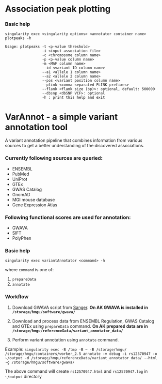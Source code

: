 # Association peak plotting

### Basic help

```
singularity exec <singularity options> <annotator container name> plotpeaks -h
```

```
Usage: plotpeaks -t <p-value threshold>
                 -i <input association file>
                 -c <chromosome column name>
                 -p <p-value column name>
                 -m <MAF column name>
                 --id <variant ID column name>
                 --a1 <allele 1 column name>
                 --a2 <allele 2 column name>
                 --pos <variant position column name>
                 --plink <comma separated PLINK prefixes>
                 --flank <flank size (bp)>: optional, default: 500000
                 --dbsnp <dbSNP VCF>: optional
                 -h : print this help and exit
```

# VarAnnot - a simple variant annotation tool

A variant annotation pipeline that combines information from various sources to get a better understanding of the discovered associations.


### Currently following sources are queried:

* ENSEMBL
* PubMed
* UniProt
* GTEx
* GWAS Catalog
* GnomAD
* MGI mouse database
* Gene Expression Atlas

### Following functional scores are used for annotation:

* GWAVA
* SIFT
* PolyPhen

### Basic help

```
singularity exec variantAnnotator <command> -h
```

where ```command``` is one of:
1. ```prepareData```
2. ```annotate```

### Workflow

1. Download GWAVA script from [Sanger](https://www.sanger.ac.uk/sanger/StatGen_Gwava). **On AK GWAVA is installed in ```/storage/hmgu/software/gwava/```**

1. Download and process data from ENSEMBL Regulation, GWAS Catalog and GTEx using ```prepareData``` command. **On AK prepared data are in ```/storage/hmgu/referenceData/variant_annotator_data/```**

2. Perform variant annotation using ```annotate``` command.

Example: 
```singularity exec -B /tmp -B ~ -B /storage/hmgu/ /storage/hmgu/containers/worker_2.5 annotate -v debug -i rs12570947 -o ~/output -d /storage/hmgu/referenceData/variant_annotator_data/ --html -g /storage/hmgu/software/gwava/```

The above command will create ```rs12570947.html``` and ```rs12570947.log```  in ```~/output``` directory
